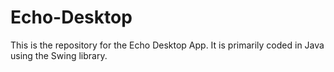 # Echo-Desktop
This is the repository for the Echo Desktop App. It is primarily coded in Java using the Swing library.
